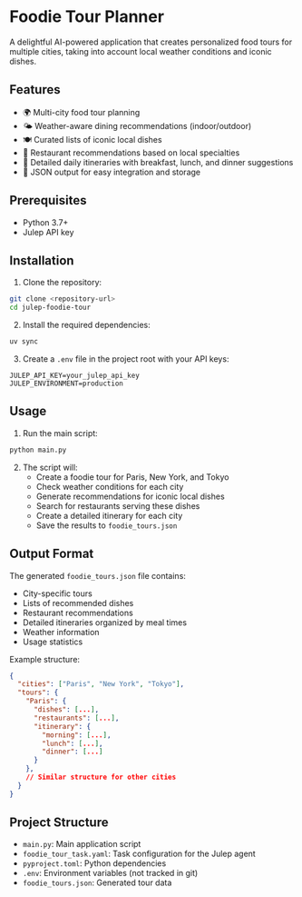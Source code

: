 # Foodie Tour Planner

A delightful AI-powered application that creates personalized food tours for multiple cities, taking into account local weather conditions and iconic dishes.

## Features

- 🌍 Multi-city food tour planning
- 🌤️ Weather-aware dining recommendations (indoor/outdoor)
- 🍽️ Curated lists of iconic local dishes
- 🏪 Restaurant recommendations based on local specialties
- 📝 Detailed daily itineraries with breakfast, lunch, and dinner suggestions
- 💾 JSON output for easy integration and storage

## Prerequisites

- Python 3.7+
- Julep API key

## Installation

1. Clone the repository:
```bash
git clone <repository-url>
cd julep-foodie-tour
```

2. Install the required dependencies:
```bash
uv sync
```

3. Create a `.env` file in the project root with your API keys:
```env
JULEP_API_KEY=your_julep_api_key
JULEP_ENVIRONMENT=production
```

## Usage

1. Run the main script:
```bash
python main.py
```

2. The script will:
   - Create a foodie tour for Paris, New York, and Tokyo
   - Check weather conditions for each city
   - Generate recommendations for iconic local dishes
   - Search for restaurants serving these dishes
   - Create a detailed itinerary for each city
   - Save the results to `foodie_tours.json`

## Output Format

The generated `foodie_tours.json` file contains:
- City-specific tours
- Lists of recommended dishes
- Restaurant recommendations
- Detailed itineraries organized by meal times
- Weather information
- Usage statistics

Example structure:
```json
{
  "cities": ["Paris", "New York", "Tokyo"],
  "tours": {
    "Paris": {
      "dishes": [...],
      "restaurants": [...],
      "itinerary": {
        "morning": [...],
        "lunch": [...],
        "dinner": [...]
      }
    },
    // Similar structure for other cities
  }
}
```

## Project Structure

- `main.py`: Main application script
- `foodie_tour_task.yaml`: Task configuration for the Julep agent
- `pyproject.toml`: Python dependencies
- `.env`: Environment variables (not tracked in git)
- `foodie_tours.json`: Generated tour data
